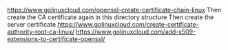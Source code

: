 https://www.golinuxcloud.com/openssl-create-certificate-chain-linux
Then create the CA certificate again in this directory structure
Then create the server certificate
https://www.golinuxcloud.com/create-certificate-authority-root-ca-linux/
https://www.golinuxcloud.com/add-x509-extensions-to-certificate-openssl/